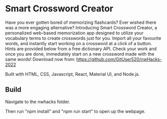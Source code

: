 # Smart Crossword Creator

Have you ever gotten bored of memorizing flashcards? Ever wished there was a more engaging alternative?
Introducing Smart Crossword Creator, a personalized web-based memorization app designed to utilize your vocabulary terms to create crosswords just for you. Import all your favourite words, and instantly start working on a crossword at a click of a button. 
Hints are provided below from a free dictionary API. Check your work and once you are done, immediately start on a new crossword made with the same words!
Download now from: https://github.com/GitUser520/nwHacks-2022

Built with HTML, CSS, Javascript, React, Material UI, and Node.js.

## Build

Navigate to the nwhacks folder. 

Then run "npm install" and "npm run start" to open up the webpage.

